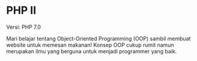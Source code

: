 # PHP II
Versi: PHP 7.0

Mari belajar tentang Object-Oriented Programming (OOP) sambil membuat website untuk memesan makanan! Konsep OOP cukup rumit namun merupakan ilmu yang berguna untuk menjadi programmer yang baik.
